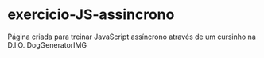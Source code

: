 # exercicio-JS-assincrono
Página criada para treinar JavaScript assíncrono através de um cursinho na D.I.O.
DogGeneratorIMG
